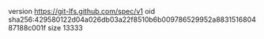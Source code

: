 version https://git-lfs.github.com/spec/v1
oid sha256:429580122d04a026db03a22f8510b6b009786529952a883151680487188c001f
size 13333
